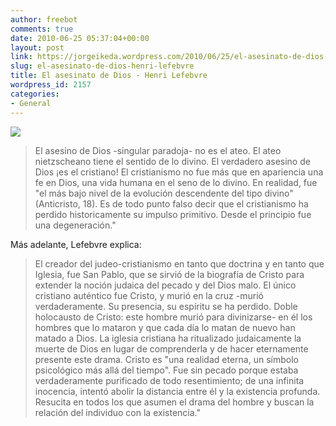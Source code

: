 ```yaml
---
author: freebot
comments: true
date: 2010-06-25 05:37:04+00:00
layout: post
link: https://jorgeikeda.wordpress.com/2010/06/25/el-asesinato-de-dios-henri-lefebvre/
slug: el-asesinato-de-dios-henri-lefebvre
title: El asesinato de Dios - Henri Lefebvre
wordpress_id: 2157
categories:
- General
---
```


[![](http://www.jorgeikeda.com/wordpress/wp-content/uploads/2009/07/DSCN0687-300x225.jpg)](http://www.jorgeikeda.com/wordpress/wp-content/uploads/2009/07/DSCN0687.JPG)



<blockquote>El asesino de Dios -singular paradoja- no es el ateo. El ateo nietzscheano tiene el sentido de lo divino. El verdadero asesino de Dios ¡es el cristiano! El cristianismo no fue más que en apariencia una fe en Dios, una vida humana en el seno de lo divino. En realidad, fue "el más bajo nivel de la evolución descendente del tipo divino" (Anticristo, 18). Es de todo punto falso decir que el cristianismo ha perdido historicamente su impulso primitivo. Desde el principio fue una degeneración."</blockquote>



Más adelante, Lefebvre explica:



<blockquote>El creador del judeo-cristianismo en tanto que doctrina y en tanto que Iglesia, fue San Pablo, que se sirvió de la biografía de Cristo para extender la noción judaica del pecado y del Dios malo. El único cristiano auténtico fue Cristo, y murió en la cruz -murió verdaderamente. Su presencia, su espíritu se ha perdido. Doble holocausto de Cristo: este hombre murió para divinizarse- en él los hombres que lo mataron y que cada día lo matan de nuevo han matado a Dios. La iglesia cristiana ha ritualizado judaicamente la muerte de Dios en lugar de comprenderla y de hacer eternamente presente este drama. Cristo es "una realidad eterna, un símbolo psicológico más allá del tiempo". Fue sin pecado porque estaba verdaderamente purificado de todo resentimiento; de una infinita inocencia, intentó abolir la distancia entre él y la existencia profunda. Resucita en todos los que asumen el drama del hombre y buscan la relación del individuo con la existencia."</blockquote>




